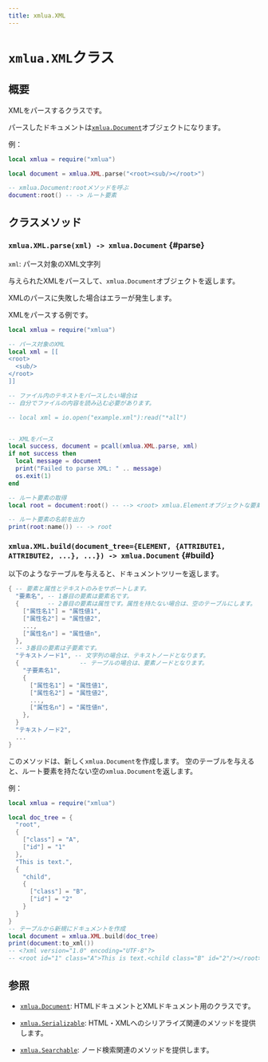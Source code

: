 ```yaml
---
title: xmlua.XML
---
```


# `xmlua.XML`クラス

## 概要

XMLをパースするクラスです。

パースしたドキュメントは[`xmlua.Document`][document]オブジェクトになります。

例：

```lua
local xmlua = require("xmlua")

local document = xmlua.XML.parse("<root><sub/></root>")

-- xmlua.Document:rootメソッドを呼ぶ
document:root() -- -> ルート要素
```

## クラスメソッド

### `xmlua.XML.parse(xml) -> xmlua.Document` {#parse}

`xml`: パース対象のXML文字列

与えられたXMLをパースして、`xmlua.Document`オブジェクトを返します。

XMLのパースに失敗した場合はエラーが発生します。

XMLをパースする例です。

```lua
local xmlua = require("xmlua")

-- パース対象のXML
local xml = [[
<root>
  <sub/>
</root>
]]

-- ファイル内のテキストをパースしたい場合は
-- 自分でファイルの内容を読み込む必要があります。

-- local xml = io.open("example.xml"):read("*all")


-- XMLをパース
local success, document = pcall(xmlua.XML.parse, xml)
if not success then
  local message = document
  print("Failed to parse XML: " .. message)
  os.exit(1)
end

-- ルート要素の取得
local root = document:root() -- --> <root> xmlua.Elementオブジェクトな要素

-- ルート要素の名前を出力
print(root:name()) -- -> root
```

### `xmlua.XML.build(document_tree={ELEMENT, {ATTRIBUTE1, ATTRIBUTE2, ...}, ...}) -> xmlua.Document` {#build}

以下のようなテーブルを与えると、ドキュメントツリーを返します。

```lua
{ -- 要素と属性とテキストのみをサポートします。
  "要素名", -- 1番目の要素は要素名です。
  {        -- 2番目の要素は属性です。属性を持たない場合は、空のテーブルにします。
    ["属性名1"] = "属性値1",
    ["属性名2"] = "属性値2",
    ...,
    ["属性名n"] = "属性値n",
  },
  -- 3番目の要素は子要素です。
  "テキストノード1", -- 文字列の場合は、テキストノードとなります。
  {                 -- テーブルの場合は、要素ノードとなります。
    "子要素名1",
    {
      ["属性名1"] = "属性値1",
      ["属性名2"] = "属性値2",
      ...,
      ["属性名n"] = "属性値n",
    },
  }
  "テキストノード2",
  ...
}
```

このメソッドは、新しく`xmlua.Document`を作成します。
空のテーブルを与えると、ルート要素を持たない空の`xmlua.Document`を返します。

例：

```lua
local xmlua = require("xmlua")

local doc_tree = {
  "root",
  {
    ["class"] = "A",
    ["id"] = "1"
  },
  "This is text.",
  {
    "child",
    {
      ["class"] = "B",
      ["id"] = "2"
    }
  }
}
-- テーブルから新規にドキュメントを作成
local document = xmlua.XML.build(doc_tree)
print(document:to_xml())
-- <?xml version="1.0" encoding="UTF-8"?>
-- <root id="1" class="A">This is text.<child class="B" id="2"/></root>
```

## 参照

  * [`xmlua.Document`][document]: HTMLドキュメントとXMLドキュメント用のクラスです。

  * [`xmlua.Serializable`][serializable]: HTML・XMLへのシリアライズ関連のメソッドを提供します。

  * [`xmlua.Searchable`][searchable]: ノード検索関連のメソッドを提供します。


[document]:document.html

[serializable]:serializable.html

[searchable]:searchable.html
